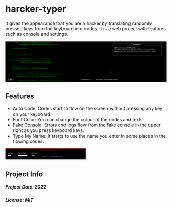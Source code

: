 # harcker-typer
It gives the appearance that you are a hacker by translating randomly pressed keys from the keyboard into codes. It is a web project with features such as console and settings.

<p  align="center">
  <img  src="https://github.com/7yasin/harcker-typer/blob/main/readme-images/gif.gif">
</p>

## Features

<ul>
  <li>Auto Code: Codes start to flow on the screen without pressing any key on your keyboard.</li>
  <li>Font Color: You can change the colour of the codes and texts.</li>
  <li>Fake Console: Errors and logs flow from the fake console in the upper right as you press keyboard keys.</li>
  <li>Type My Name: It starts to use the name you enter in some places in the flowing codes.</li>
</ul>

<p  align="left">
  <img width="50%" src="https://github.com/7yasin/harcker-typer/blob/main/readme-images/sc2.png">
</p>

## Project Info
<h5>Project Date: 2022</h5>
<h5>License: MIT</h5>
